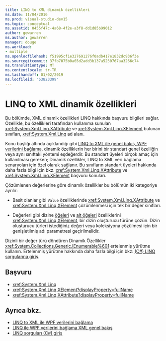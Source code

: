 ```yaml
---
title: LINQ to XML dinamik özellikleri
ms.date: 11/04/2016
ms.prod: visual-studio-dev15
ms.topic: conceptual
ms.assetid: 0455f47c-4a68-4f2e-a3f8-dd1d85b99012
author: gewarren
ms.author: gewarren
manager: douge
ms.workload:
- multiple
ms.openlocfilehash: f51995cf1e327691276f0adb417e1832dc936f3e
ms.sourcegitcommit: 37fb7075b0a65d2add3b137a5230767aa3266c74
ms.translationtype: MT
ms.contentlocale: tr-TR
ms.lasthandoff: 01/02/2019
ms.locfileid: "53823399"
---
```

# <a name="linq-to-xml-dynamic-properties"></a>LINQ to XML dinamik özellikleri

Bu bölümde, XML dinamik özellikleri LINQ hakkında başvuru bilgileri sağlar. Özellikle, bu özellikleri tarafından kullanıma sunulan <xref:System.Xml.Linq.XAttribute> ve <xref:System.Xml.Linq.XElement> bulunan sınıfları, <xref:System.Xml.Linq> ad alanı.

Konu başlığı altında açıklandığı gibi [LINQ to XML ile genel bakış, WPF verilerini bağlama](../designers/wpf-data-binding-with-linq-to-xml-overview.md), dinamik özelliklerin her birini bir standart genel özelliğin veya aynı sınıftaki yöntemi eşdeğerdir. Bu standart üyeleri birçok amaç için kullanılması gereken; Dinamik özellikler, LINQ to XML veri bağlama senaryoları için özel olarak sağlanır. Bu sınıfların standart üyeleri hakkında daha fazla bilgi için bkz. <xref:System.Xml.Linq.XAttribute> ve <xref:System.Xml.Linq.XElement> başvuru konuları.

Çözümlenen değerlerine göre dinamik özellikler bu bölümün iki kategoriye ayrılır:

- Basit olanlar gibi `Value` özelliklerinde <xref:System.Xml.Linq.XAttribute> ve <xref:System.Xml.Linq.XElement> çözümlenmesi için tek bir değer sınıfları.

- Değerleri gibi dizine [öğeleri](../designers/elements-xelement-dynamic-property.md) ve [alt öğeleri](../designers/descendants-xelement-dynamic-property.md) özelliklerini <xref:System.Xml.Linq.XElement>, bir dizin oluşturucu türüne çözün. Dizin oluşturucu türleri istediğiniz değeri veya koleksiyona çözülmesi için bir genişletilmiş adı parametresi geçirilmelidir.

Dizinli bir değer türü döndüren Dinamik Özellikler <xref:System.Collections.Generic.IEnumerable%601> ertelenmiş yürütme kullanın. Ertelenmiş yürütme hakkında daha fazla bilgi için bkz: [(C#) LINQ sorgularına giriş](/dotnet/csharp/programming-guide/concepts/linq/introduction-to-linq-queries).

## <a name="reference"></a>Başvuru

- <xref:System.Xml.Linq>
- <xref:System.Xml.Linq.XElement?displayProperty=fullName>
- <xref:System.Xml.Linq.XAttribute?displayProperty=fullName>

## <a name="see-also"></a>Ayrıca bkz.

- [LINQ to XML ile WPF verilerini bağlama](../designers/wpf-data-binding-with-linq-to-xml-overview.md)
- [LINQ ile WPF verilerini bağlama XML genel bakış](../designers/wpf-data-binding-with-linq-to-xml-overview.md)
- [LINQ sorguları (C#) giriş](/dotnet/csharp/programming-guide/concepts/linq/introduction-to-linq-queries)
